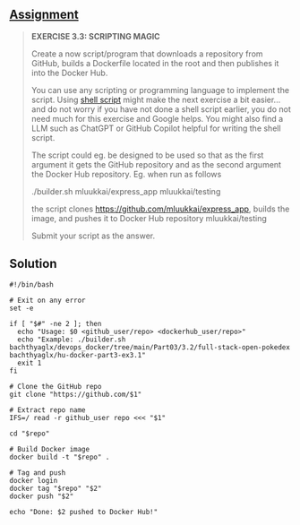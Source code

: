 ## [Assignment](https://courses.mooc.fi/org/uh-cs/courses/devops-with-docker/chapter-4/deployment-pipelines#936f9072-153c-4659-ba11-771c06cf9389)

> **EXERCISE 3.3: SCRIPTING MAGIC**
> 
> Create a now script/program that downloads a repository from GitHub, builds a Dockerfile located in the root and then publishes it into the Docker Hub.
> 
> You can use any scripting or programming language to implement the script. Using [shell script](https://www.shellscript.sh/) might make the next exercise a bit easier... and do not worry if you have not done a shell script earlier, you do not need much for this exercise and Google helps. You might also find a LLM such as ChatGPT or GitHub Copilot helpful for writing the shell script.
> 
> The script could eg. be designed to be used so that as the first argument it gets the GitHub repository and as the second argument the Docker Hub repository. Eg. when run as follows
> 
>   ./builder.sh mluukkai/express_app mluukkai/testing
> 
> the script clones https://github.com/mluukkai/express_app, builds the image, and pushes it to Docker Hub repository mluukkai/testing
>
> Submit your script as the answer.

## Solution

    #!/bin/bash
    
    # Exit on any error
    set -e
    
    if [ "$#" -ne 2 ]; then
      echo "Usage: $0 <github_user/repo> <dockerhub_user/repo>"
      echo "Example: ./builder.sh bachthyaglx/devops_docker/tree/main/Part03/3.2/full-stack-open-pokedex bachthyaglx/hu-docker-part3-ex3.1"
      exit 1
    fi
    
    # Clone the GitHub repo
    git clone "https://github.com/$1"
    
    # Extract repo name
    IFS=/ read -r github_user repo <<< "$1"
    
    cd "$repo"
    
    # Build Docker image
    docker build -t "$repo" .
    
    # Tag and push
    docker login
    docker tag "$repo" "$2"
    docker push "$2"
    
    echo "Done: $2 pushed to Docker Hub!"
